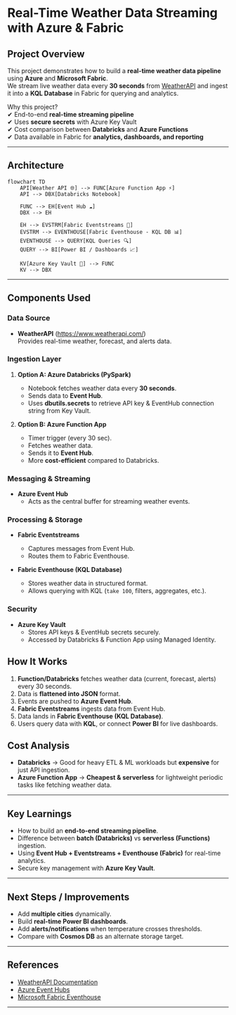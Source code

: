 
#  Real-Time Weather Data Streaming with Azure & Fabric

## Project Overview
This project demonstrates how to build a **real-time weather data pipeline** using **Azure** and **Microsoft Fabric**.  
We stream live weather data every **30 seconds** from [WeatherAPI](https://www.weatherapi.com/) and ingest it into a **KQL Database** in Fabric for querying and analytics.

Why this project?  
✔ End-to-end **real-time streaming pipeline**  
✔ Uses **secure secrets** with Azure Key Vault  
✔ Cost comparison between **Databricks** and **Azure Functions**  
✔ Data available in Fabric for **analytics, dashboards, and reporting**  

---

## Architecture

```mermaid
flowchart TD
    API[Weather API 🌐] --> FUNC[Azure Function App ⚡]
    API --> DBX[Databricks Notebook]

    FUNC --> EH[Event Hub ☁️]
    DBX --> EH

    EH --> EVSTRM[Fabric Eventstreams 🔄]
    EVSTRM --> EVENTHOUSE[Fabric Eventhouse - KQL DB 📊]
    EVENTHOUSE --> QUERY[KQL Queries 🔍]
    QUERY --> BI[Power BI / Dashboards 📈]

    KV[Azure Key Vault 🔑] --> FUNC
    KV --> DBX
```

---

##  Components Used

###  Data Source
- **WeatherAPI** (https://www.weatherapi.com/)  
  Provides real-time weather, forecast, and alerts data.

###  Ingestion Layer
1. **Option A: Azure Databricks (PySpark)**
   - Notebook fetches weather data every **30 seconds**.
   - Sends data to **Event Hub**.  
   - Uses **dbutils.secrets** to retrieve API key & EventHub connection string from Key Vault.

2. **Option B: Azure Function App**
   - Timer trigger (every 30 sec).
   - Fetches weather data.
   - Sends it to **Event Hub**.  
   - More **cost-efficient** compared to Databricks.

###  Messaging & Streaming
- **Azure Event Hub**
  - Acts as the central buffer for streaming weather events.

### Processing & Storage
- **Fabric Eventstreams**
  - Captures messages from Event Hub.
  - Routes them to Fabric Eventhouse.

- **Fabric Eventhouse (KQL Database)**
  - Stores weather data in structured format.
  - Allows querying with KQL (`take 100`, filters, aggregates, etc.).

### Security
- **Azure Key Vault**
  - Stores API keys & EventHub secrets securely.
  - Accessed by Databricks & Function App using Managed Identity.


##  How It Works
1. **Function/Databricks** fetches weather data (current, forecast, alerts) every 30 seconds.
2. Data is **flattened into JSON** format.
3. Events are pushed to **Azure Event Hub**.
4. **Fabric Eventstreams** ingests data from Event Hub.
5. Data lands in **Fabric Eventhouse (KQL Database)**.
6. Users query data with **KQL**, or connect **Power BI** for live dashboards.


## Cost Analysis
- **Databricks** → Good for heavy ETL & ML workloads but **expensive** for just API ingestion.  
- **Azure Function App** → **Cheapest & serverless** for lightweight periodic tasks like fetching weather data.  

---

##  Key Learnings
- How to build an **end-to-end streaming pipeline**.  
- Difference between **batch (Databricks)** vs **serverless (Functions)** ingestion.  
- Using **Event Hub + Eventstreams + Eventhouse (Fabric)** for real-time analytics.  
- Secure key management with **Azure Key Vault**.  

---

##  Next Steps / Improvements
- Add **multiple cities** dynamically.  
- Build **real-time Power BI dashboards**.  
- Add **alerts/notifications** when temperature crosses thresholds.  
- Compare with **Cosmos DB** as an alternate storage target.  

---

##  References
- [WeatherAPI Documentation](https://www.weatherapi.com/docs/)  
- [Azure Event Hubs](https://learn.microsoft.com/en-us/azure/event-hubs/)  
- [Microsoft Fabric Eventhouse](https://learn.microsoft.com/en-us/fabric/)  

---
